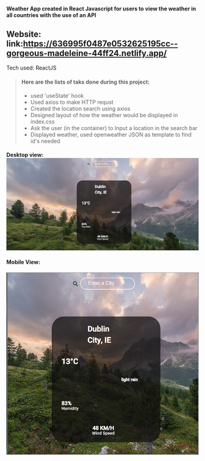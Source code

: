 #### Weather App created in React Javascript for users to view the weather in all countries with the use of an API
## Website: link:https://636995f0487e0532625195cc--gorgeous-madeleine-44ff24.netlify.app/
Tech used: ReactJS
	
> ####	Here are the lists of taks done during this project:
> - used 'useState' hook
> - Used axios to make HTTP requst  
> - Created the location search using axios
> - Designed layout of how the weather would be displayed in index.css
> - Ask the user (in the container) to Input a location in the search bar
> - Displayed weather, used openweather JSON as template to find id's needed


#### Desktop view: ![Desktop View](weather-app/src/assets/viewdesktop.png)

#### Mobile View:
![Mobile View](weather-app/src/assets/viewmobile.png)


